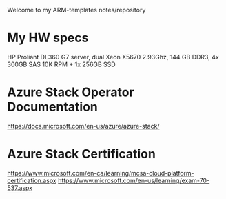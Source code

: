 Welcome to my ARM-templates notes/repository
# My HW specs
HP Proliant DL360 G7 server, dual Xeon X5670 2.93Ghz, 144 GB DDR3, 4x 300GB SAS 10K RPM + 1x 256GB SSD
# Azure Stack Operator Documentation
https://docs.microsoft.com/en-us/azure/azure-stack/
# Azure Stack Certification
https://www.microsoft.com/en-ca/learning/mcsa-cloud-platform-certification.aspx
https://www.microsoft.com/en-us/learning/exam-70-537.aspx
